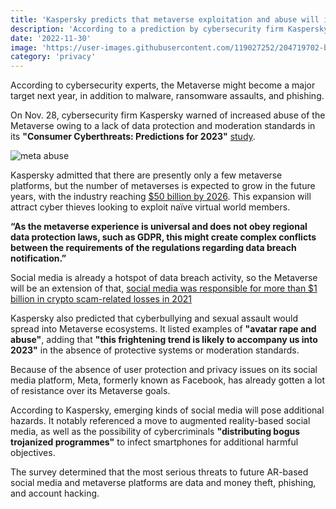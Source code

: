 ```yaml
---
title: 'Kaspersky predicts that metaverse exploitation and abuse will increase in 2023'
description: 'According to a prediction by cybersecurity firm Kaspersky, cybercriminals will flock to the Metaverse next year to prey on naive virtual world players.'
date: '2022-11-30'
image: 'https://user-images.githubusercontent.com/119027252/204719702-bcda7da2-de74-4173-9f06-064b2b5edfca.png'
category: 'privacy'
---
```


According to cybersecurity experts, the Metaverse might become a major target next year, in addition to malware, ransomware assaults, and phishing.

On Nov. 28, cybersecurity firm Kaspersky warned of increased abuse of the Metaverse owing to a lack of data protection and moderation standards in its **"Consumer Cyberthreats: Predictions for 2023"** [study](https://securelist.com/consumer-threats-2023/108112/).

![meta abuse](https://user-images.githubusercontent.com/119027252/204720020-df9c7b55-6d59-4145-ab25-4e8792c3da36.jpg)

Kaspersky admitted that there are presently only a few metaverse platforms, but the number of metaverses is expected to grow in the future years, with the industry reaching [$50 billion by 2026](https://www.prnewswire.com/news-releases/metaverse-market-in-finance-32-of-growth-to-originate-from-north-america-hardware-segment-to-be-significant-for-revenue-generation---technavio-301597053.html). This expansion will attract cyber thieves looking to exploit naïve virtual world members.

**“As the metaverse experience is universal and does not obey regional data protection laws, such as GDPR, this might create complex conflicts between the requirements of the regulations regarding data breach notification.”**

Social media is already a hotspot of data breach activity, so the Metaverse will be an extension of that, [social media was responsible for more than $1 billion in crypto scam-related losses in 2021](https://www.ftc.gov/news-events/data-visualizations/data-spotlight/2022/06/reports-show-scammers-cashing-crypto-craze)

Kaspersky also predicted that cyberbullying and sexual assault would spread into Metaverse ecosystems. It listed examples of **"avatar rape and abuse"**, adding that **"this frightening trend is likely to accompany us into 2023"** in the absence of protective systems or moderation standards.

Because of the absence of user protection and privacy issues on its social media platform, Meta, formerly known as Facebook, has already gotten a lot of resistance over its Metaverse goals.

According to Kaspersky, emerging kinds of social media will pose additional hazards. It notably referenced a move to augmented reality-based social media, as well as the possibility of cybercriminals **"distributing bogus trojanized programmes"** to infect smartphones for additional harmful objectives.

The survey determined that the most serious threats to future AR-based social media and metaverse platforms are data and money theft, phishing, and account hacking.
